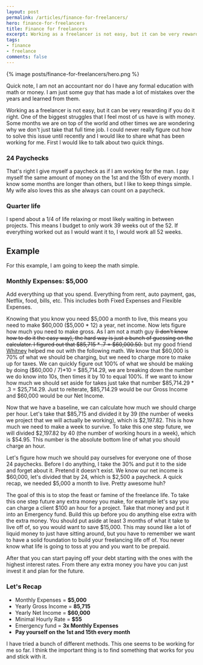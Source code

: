 ```yaml
---
layout: post
permalink: /articles/finance-for-freelancers/
hero: finance-for-freelancers
title: Finance for freelancers
excerpt: Working as a freelancer is not easy, but it can be very rewarding if you do it right. One of the biggest struggles that I feel most of us have is with money.
tags:
- finance
- freelance
comments: false
---
```


<div class="hero">{% image posts/finance-for-freelancers/hero.png %}</div>

<p class="note">Quick note, I am not an accountant nor do I have any formal education with math or money. I am just some guy that has made a lot of mistakes over the years and learned from them.</p>
<p>Working as a freelancer is not easy, but it can be very rewarding if you do it right. One of the biggest struggles that I feel most of us have is with money. Some months we are on top of the world and other times we are wondering why we don't just take that full time job.  I could never really figure out how to solve this issue until recently and I would like to share what has been working for me. First I would like to talk about two quick things.</p>

<h3>24 Paychecks</h3>
<p>That's right I give myself a paycheck as if I am working for the man. I pay myself the same amount of money on the 1st and the 15th of every month. I know some months are longer than others, but I like to keep things simple. My wife also loves this as she always can count on a paycheck.</p>

<h3>Quarter life</h3>
<p>I spend about a 1/4 of life relaxing or most likely waiting in between projects. This means I budget to only work 39 weeks out of the 52. If everything worked out as I would want it to, I would work all 52 weeks.</p>

<h2>Example</h2>
<p>For this example, I am going to keep the math simple.</p>

<h3>Monthly Expenses: $5,000</h3>
<p>Add everything up that you spend. Everything from rent, auto payment, gas, Netflix, food, bills, etc. This includes both Fixed Expenses and Flexible Expenses.</p>
<p>Knowing that you know you need $5,000 a month to live, this means you need to make $60,000 ($5,000 * 12) a year, net income. Now lets figure how much you need to make gross. As I am not a math guy <strike>(I don't know how to do it the easy way), the hard way is just a bunch of guessing on the calculator. I figured out that $85,715 * .7 = $60,000.50.</strike> but my good friend <a href="https://twitter.com/perfectfitwhit">Whitney</a> helped me out with the following math. We know that $60,000 is 70% of what we should be charging, but we need to charge more to make up for taxes. We can quickly figure out 100% of what we should be making by doing ($60,000 / 7)*10 = $85,714.29, we are breaking down the number we do know into 10s, then times it by 10 to equal 100%. If we want to know how much we should set aside for takes just take that number $85,714.29 * .3 = $25,714.29. Just to reiterate, $85,714.29 would be our Gross Income and $60,000 would be our Net Income.</p>
<p>Now that we have a baseline, we can calculate how much we should charge per hour. Let's take that $85,715 and divided it by 39 (the number of weeks we project that we will actually be working), which is $2,197.82. This is how much we need to make a week to survive. To take this one step future, we will divided $2,197.82 by 40 (the number of working hours in a week), which is $54.95. This number is the absolute bottom line of what you should charge an hour.</p>
<p>Let's figure how much we should pay ourselves for everyone one of those 24 paychecks. Before I do anything, I take the 30% and put it to the side and forget about it. Pretend it doesn't exist. We know our net income is $60,000, let's divided that by 24, which is $2,500 a paycheck. A quick recap, we needed $5,000 a month to live. Pretty awesome huh?</p>
<p>The goal of this is to stop the feast or famine of the freelance life. To take this one step future any extra money you make, for example let's say you can charge a client $100 an hour for a project. Take that money and put it into an Emergency fund. Build this up before you do anything else extra with the extra money. You should put aside at least 3 months of what it take to live off of, so you would want to save $15,000. This may sound like a lot of liquid money to just have sitting around, but you have to remember we want to have a solid foundation to build your freelancing life off of. You never know what life is going to toss at you and you want to be prepaid.</p>
<p>After that you can start paying off your debt starting with the ones with the highest interest rates. From there any extra money you have you can just invest it and plan for the future.</p>

<h3>Let's Recap</h3>
<ul>
	<li>Monthly Expenses = <strong>$5,000</strong></li>
	<li>Yearly Gross Income = <strong>85,715</strong></li>
	<li>Yearly Net Income = <strong>$60,000</strong></li>
	<li>Minimal Hourly Rate = <strong>$55</strong></li>
	<li>Emergency fund = <strong>3x Monthly Expenses</strong></li>
	<li><strong>Pay yourself on the 1st and 15th every month</strong></li>
</ul>

<p>I have tried a bunch of different methods. This one seems to be working for me so far. I think the important thing is to find something that works for you and stick with it.</p>
